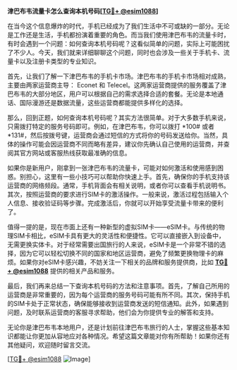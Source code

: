 **津巴布韦流量卡怎么查询本机号码[[TG💪+ @esim1088](https://t.me/s/esim1088)]**

在当今这个信息爆炸的时代，手机已经成为了我们生活中不可或缺的一部分。无论是工作还是生活，手机都扮演着重要的角色。而当我们使用津巴布韦的流量卡时，有时会遇到一个问题：如何查询本机号码呢？这看似简单的问题，实际上可能困扰了不少人。今天，我们就来详细聊聊这个问题，同时也会涉及一些关于手机卡、流量卡以及注册卡类型的专业知识。

首先，让我们了解一下津巴布韦的手机卡市场。津巴布韦的手机卡市场相对成熟，主要由两家运营商主导： Econet 和 Telecel。这两家运营商提供的服务覆盖了津巴布韦的大部分地区，用户可以根据自己的需求选择合适的套餐。无论是本地通话、国际漫游还是数据流量，这些运营商都能提供多样化的选择。

那么，回到正题，如何查询本机号码呢？其实方法很简单。对于大多数手机来说，只需拨打特定的服务号码即可。例如，在津巴布韦，你可以拨打 *100# 或者 *131#，然后按拨号键，运营商会通过短信的方式将你的号码发送给你。当然，具体的操作可能会因运营商不同而略有差异，建议你先确认自己使用的运营商，并查阅其官方网站或客服热线获取最准确的信息。

如果你是新用户，刚拿到一张津巴布韦的流量卡，可能对如何激活和使用感到困惑。别担心，这里有一些小技巧可以帮助你快速上手。首先，确保你的手机支持该运营商的网络频段。通常，手机背面会有相关说明，或者你可以查看手机说明书。其次，按照运营商的要求进行SIM卡的激活操作。一般来说，激活过程包括输入个人信息、接收验证码等步骤。完成激活后，你就可以开始享受流量卡带来的便利了。

值得一提的是，现在市面上还有一种新型的虚拟SIM卡——eSIM卡。与传统的物理SIM卡相比，eSIM卡具有更大的灵活性和便捷性。它可以直接嵌入到设备中，无需更换实体卡。对于经常需要出国旅行的人来说，eSIM卡是一个非常不错的选择，因为它可以轻松切换不同的国家和地区运营商，避免了频繁更换物理卡的麻烦。如果你对eSIM卡感兴趣，不妨关注一下相关的品牌和服务提供商，比如 **[TG💪+ @esim1088](https://t.me/s/esim1088)** 提供的相关产品和服务。

最后，我们再来总结一下查询本机号码的方法和注意事项。首先，了解自己所用的运营商是非常重要的，因为每个运营商的服务号码可能有所不同。其次，保持手机的SIM卡处于正常状态，确保能够接收到运营商发送的短信通知。此外，如果遇到问题，及时联系运营商的客服寻求帮助，他们会为你提供专业的解答和支持。

无论你是津巴布韦本地用户，还是计划前往津巴布韦旅行的人士，掌握这些基本知识都能让你更加从容地应对各种情况。希望这篇文章能对你有所帮助！如果你还有其他疑问，欢迎随时留言交流。

[[TG💪+ @esim1088](https://t.me/s/esim1088) ![Image](https://i.postimg.cc/4NQfJmqS/Snipaste-2025-05-13-00-14-12.png)]